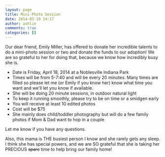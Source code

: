 ```yaml
---
layout: page
title: Mini-Photo Session
date: 2014-03-10 14:17
author: ashlie
comments: true
categories: []
---
```

Our dear friend, Emily Miller, has offered to donate her incredible talents to do a mini-photo session or two and donate the funds to our adoption! We are so grateful to her for doing that, because we know how incredibly busy she is.
<ul>
	<li>Date is Friday, April 18, 2014 at a Noblesville Indiana Park</li>
	<li>Times will be from 5-7:40 and will be every 20 minutes. Many times are filled so please let me (or Emily if you know her) know what time you want and we'll let you know if available.</li>
	<li>She will be doing 20 minute sessions, in outdoor natural light</li>
	<li>To keep it running smoothly, please try to be on time or a smidgen early</li>
	<li>You will receive at least 10 edited photos</li>
	<li>Cost will be $75</li>
	<li>She mainly does child/toddler photography but will do a few family photos if Mom &amp; Dad want to hop in a couple</li>
</ul>
Let me know if you have any questions.

Also, this mama is THE busiest person I know and she rarely gets any sleep. I think she has special powers, and we are SO grateful that she is taking her PRECIOUS <del>spare</del> time to help bring our family home!
